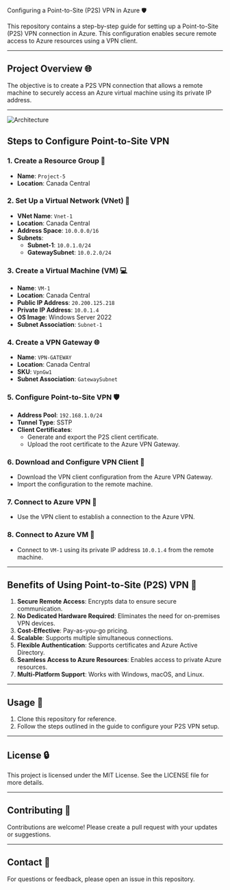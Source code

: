  Configuring a Point-to-Site (P2S) VPN in Azure 🛡️

This repository contains a step-by-step guide for setting up a Point-to-Site (P2S) VPN connection in Azure. This configuration enables secure remote access to Azure resources using a VPN client.

---

## **Project Overview** 🌐

The objective is to create a P2S VPN connection that allows a remote machine to securely access an Azure virtual machine using its private IP address.

---
![Architecture](https://github.com/user-attachments/assets/a3e81eda-e893-4b46-924d-271418d9dbf6)

## **Steps to Configure Point-to-Site VPN**

### **1. Create a Resource Group** 📁
- **Name**: `Project-5`
- **Location**: Canada Central

### **2. Set Up a Virtual Network (VNet)** 🔧
- **VNet Name**: `Vnet-1`
- **Location**: Canada Central
- **Address Space**: `10.0.0.0/16`
- **Subnets**:
  - **Subnet-1**: `10.0.1.0/24`
  - **GatewaySubnet**: `10.0.2.0/24`

### **3. Create a Virtual Machine (VM)** 💻
- **Name**: `VM-1`
- **Location**: Canada Central
- **Public IP Address**: `20.200.125.218`
- **Private IP Address**: `10.0.1.4`
- **OS Image**: Windows Server 2022
- **Subnet Association**: `Subnet-1`

### **4. Create a VPN Gateway** 🌐
- **Name**: `VPN-GATEWAY`
- **Location**: Canada Central
- **SKU**: `VpnGw1`
- **Subnet Association**: `GatewaySubnet`

### **5. Configure Point-to-Site VPN** 🛡️
- **Address Pool**: `192.168.1.0/24`
- **Tunnel Type**: SSTP
- **Client Certificates**:
  - Generate and export the P2S client certificate.
  - Upload the root certificate to the Azure VPN Gateway.

### **6. Download and Configure VPN Client** 🔐
- Download the VPN client configuration from the Azure VPN Gateway.
- Import the configuration to the remote machine.

### **7. Connect to Azure VPN** 🔗
- Use the VPN client to establish a connection to the Azure VPN.

### **8. Connect to Azure VM** 💾
- Connect to `VM-1` using its private IP address `10.0.1.4` from the remote machine.

---

## **Benefits of Using Point-to-Site (P2S) VPN** 🚀

1. **Secure Remote Access**: Encrypts data to ensure secure communication.
2. **No Dedicated Hardware Required**: Eliminates the need for on-premises VPN devices.
3. **Cost-Effective**: Pay-as-you-go pricing.
4. **Scalable**: Supports multiple simultaneous connections.
5. **Flexible Authentication**: Supports certificates and Azure Active Directory.
6. **Seamless Access to Azure Resources**: Enables access to private Azure resources.
7. **Multi-Platform Support**: Works with Windows, macOS, and Linux.

---

## **Usage** 📜

1. Clone this repository for reference.
2. Follow the steps outlined in the guide to configure your P2S VPN setup.

---

## **License** 🔒

This project is licensed under the MIT License. See the LICENSE file for more details.

---

## **Contributing** 🙌

Contributions are welcome! Please create a pull request with your updates or suggestions.

---

## **Contact** 📢

For questions or feedback, please open an issue in this repository.
